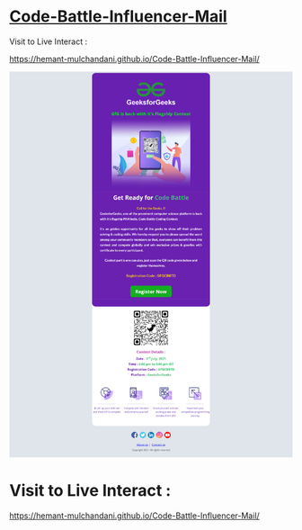 # [Code-Battle-Influencer-Mail](https://hemant-mulchandani.github.io/Code-Battle-Influencer-Mail/)

  Visit to Live Interact : 

  https://hemant-mulchandani.github.io/Code-Battle-Influencer-Mail/ 


![Mail Capture](Code%20Battle%20Influencer%20Mail%20Capture-1.png)

# Visit to Live Interact :

https://hemant-mulchandani.github.io/Code-Battle-Influencer-Mail/ 
